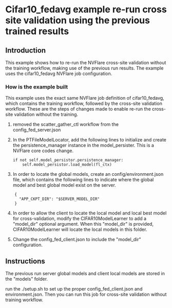 # Cifar10_fedavg example re-run cross site validation using the previous trained results

## Introduction

This example shows how to re-run the NVFlare cross-site validation without the training workflow, making use of the previous run results. The example uses the cifar10_fedavg NVFlare job configuration.

### How is the example built

This example uses the exact same NVFlare job definition of cifar10_fedavg, which contains the training workflow, followed by the cross-site validation workflow. These are the steps of changes made to enable re-run the cross-site validation without the training.

1. removed the scatter_gather_ctl workflow from the config_fed_server.json

2.  In the PTFileModelLocator, add the following lines to initialize and create the persistence_manager instance in the model_persister. This is a NVFlare core codes change.

        if not self.model_persistor.persistence_manager:
            self.model_persistor.load_model(fl_ctx)
3. In order to locate the global models, create an config/environment.json file, which contains the following lines to indicate where the global model and best global model exist on the server.
```
    {
      "APP_CKPT_DIR": "$SERVER_MODEL_DIR"
    }
```

4. In order to allow the client to locate the local model and local best model for cross-validation, modify the CIFAR10ModelLearner to add a "model_dir" optional argument. When this "model_dir" is provided, CIFAR10ModelLearner will locate the local models in this folder.

5. Change the config_fed_client.json to include the "model_dir" configuration.


## Instructions

The previous run server global models and client local models are stored in the "models" folder. 

run the ./setup.sh to set up the proper config_fed_client.json and environment.json. Then you can run this job for cross-site validation without training workflow.